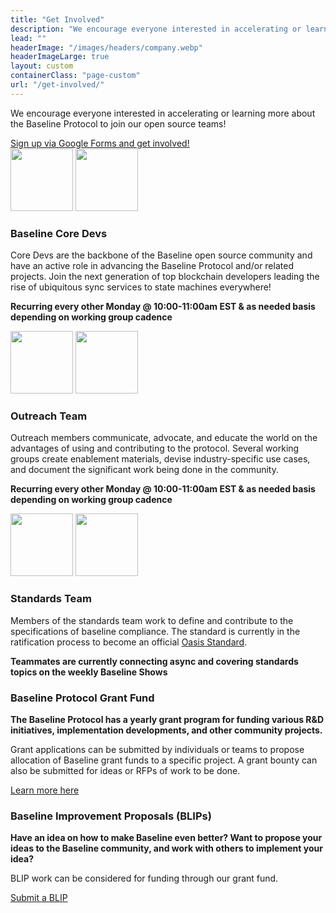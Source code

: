 ```yaml
---
title: "Get Involved"
description: "We encourage everyone interested in accelerating or learning more about the Baseline Protocol to join our open source teams!"
lead: ""
headerImage: "/images/headers/company.webp"
headerImageLarge: true
layout: custom
containerClass: "page-custom"
url: "/get-involved/"
---
```


<div class="container">
  <div class="row justify-content-center">
    <div class="col-md-16">
      <div class="section">
        <p class="lead">We encourage everyone interested in accelerating or learning more about the Baseline Protocol to join our open source teams!</p>
        <a href="https://docs.google.com/forms/d/1CDxCi39jqcV0H2q_9Z9CKeqFOGx0hjkJ0hx04IuHGTM" class="btn btn-lg btn-primary" target="_blank" rel="noreferrer noopener">
          Sign up via Google Forms and get involved!
        </a>
      </div>
      <div class="section pt-0">
        <div class="row row-cols-1 row-cols-lg-3 text-center">
          <div class="col">
            <img src="/images/icon-rocket-white.png" alt="" width="100" class="logo-dark" loading="lazy">
            <img src="/images/icon-rocket.svg" alt="" width="100" class="logo-light" loading="lazy">
            <h3 class="h4 text-primary mt-3">Baseline Core Devs</h3>
            <p>Core Devs are the backbone of the Baseline open source community and have an active role in advancing the Baseline Protocol and/or related projects. Join the next generation of top blockchain developers leading the rise of ubiquitous sync services to state machines everywhere!</p>
            <p><strong>Recurring every other Monday @ 10:00-11:00am EST & as needed basis depending on working group cadence</strong></p>
          </div>
          <div class="col">
            <img src="/images/icon-group-white.png" alt="" width="100" class="logo-dark" loading="lazy">
            <img src="/images/icon-group.svg" alt="" width="100" class="logo-light" loading="lazy">
            <h3 class="h4 text-primary mt-3">Outreach Team</h3>
            <p>Outreach members communicate, advocate, and educate the world on the advantages of using and contributing to the protocol. Several working groups create enablement materials, devise industry-specific use cases, and document the significant work being done in the community.</p>
            <p><strong>Recurring every other Monday @ 10:00-11:00am EST & as needed basis depending on working group cadence </strong></p>
          </div>
          <div class="col">
            <img src="/images/icon-document-white.png" alt="" width="100" class="logo-dark" loading="lazy">
            <img src="/images/icon-document.svg" alt="" width="100" class="logo-light" loading="lazy">
            <h3 class="h4 text-primary mt-3">Standards Team</h3>
            <p>Members of the standards team work to define and contribute to the specifications of baseline compliance. The standard is currently in the ratification process to become an official <a href="https://www.oasis-open.org/">Oasis Standard</a>.</p>
            <p><strong>Teammates are currently connecting async and covering standards topics on the weekly Baseline Shows</strong></p>
          </div>
        </div>
      </div>
    </div>
  </div>
  <div class="section pt-0" id="join">
    <div class="row row-cols-1 row-cols-lg-2">
      <div class="col d-flex">
        <div class="card card-body flex-fill">
          <h3 class="h4 mt-0">Baseline Protocol Grant Fund </h3>
          <p><strong>The Baseline Protocol has a yearly grant program for funding various R&D initiatives, implementation developments, and other community projects.</strong></p>
          <p>Grant applications can be submitted by individuals or teams to propose allocation of Baseline grant funds to a specific project. A grant bounty can also be submitted for ideas or RFPs of work to be done. </p>
          <a href="https://github.com/eea-oasis/baseline-grants" class="btn btn-lg btn-primary mt-auto ms-0" target="_blank" rel="noreferrer noopener">Learn more here</a>
        </div>
      </div>
      <div class="col d-flex">
        <div class="card card-body flex-fill">
          <h3 class="h4 mt-0">Baseline Improvement Proposals (BLIPs)</h3>
          <p><strong>Have an idea on how to make Baseline even better? Want to propose your ideas to the Baseline community, and work with others to implement your idea?</strong></p>
          <p>BLIP work can be considered for funding through our grant fund.</p>
          <a href="https://github.com/eea-oasis/baseline-blips" class="btn btn-lg btn-primary mt-auto ms-0" target="_blank" rel="noreferrer noopener">Submit a BLIP</a>
        </div>
      </div>
    </div>
  </div>
</div>
